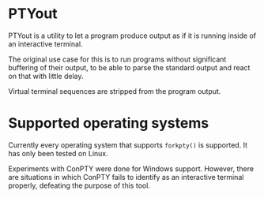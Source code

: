# PTYout
PTYout is a utility to let a program produce output as if it is running inside of an interactive terminal.

The original use case for this is to run programs without significant buffering of their output, to be able
to parse the standard output and react on that with little delay.

Virtual terminal sequences are stripped from the program output.

# Supported operating systems
Currently every operating system that supports `forkpty()` is supported. It has only been tested on Linux.

Experiments with ConPTY were done for Windows support. However, there are situations in which ConPTY fails to
identify as an interactive terminal properly, defeating the purpose of this tool.
